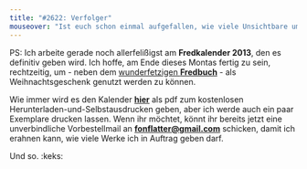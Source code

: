 ```yaml
---
title: "#2622: Verfolger"
mouseover: "Ist euch schon einmal aufgefallen, wie viele Unsichtbare um euch herumhüpfen?"
---
```


PS:
Ich arbeite gerade noch allerfelißigst am <strong>Fredkalender 2013</strong>, den es definitiv geben wird. Ich hoffe, am Ende dieses Montas fertig zu sein, rechtzeitig, um - neben dem <a href="http://www.fonflatter.de/fredbuch">wunderfetzigen <strong>Fredbuch</strong></a> - als Weihnachtsgeschenk genutzt werden zu können. 

Wie immer wird es den Kalender <a href="http://www.fonflatter.de/kalender" title="Kalender"><b>hier</b></a> als pdf zum kostenlosen Herunterladen-und-Selbstausdrucken geben, aber ich werde auch ein paar Exemplare drucken lassen. Wenn ihr möchtet, könnt ihr bereits jetzt eine unverbindliche Vorbestellmail an <a href="mailto:fonflatter@gmail.com" title="Mail an Bastian schicken"><strong>fonflatter@gmail.com</strong></a> schicken, damit ich erahnen kann, wie viele Werke ich in Auftrag geben darf.

Und so.
:keks:

